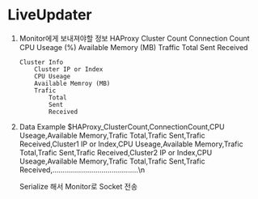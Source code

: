 LiveUpdater
===========
1.	Monitor에게 보내져야할 정보
	HAProxy
		Cluster Count
		Connection Count
		CPU Useage (%)
		Available Memory (MB)
		Traffic
			Total
			Sent
			Received

		Cluster Info
			Cluster IP or Index
			CPU Useage
			Available Memroy (MB)
			Trafic
				Total
				Sent
				Received

2.	Data Example
	$HAProxy_ClusterCount,ConnectionCount,CPU Useage,Available Memory,Trafic Total,Trafic Sent,Trafic Received,Cluster1 IP or Index,CPU Useage,Available Memory,Trafic Total,Trafic Sent,Trafic Received,Cluster2 IP or Index,CPU Useage,Available Memory,Trafic Total,Trafic Sent,Trafic Received,..........................................\n

	Serialize 해서 Monitor로 Socket 전송